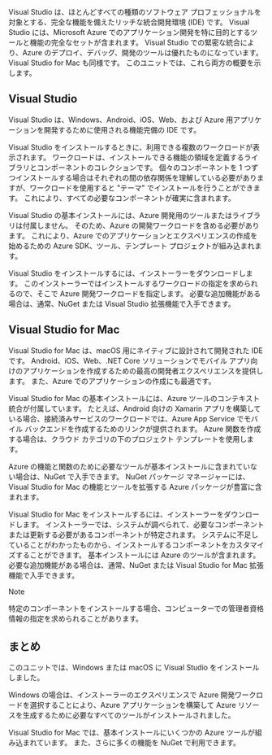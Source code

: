 Visual Studio は、ほとんどすべての種類のソフトウェア プロフェッショナルを対象とする、完全な機能を備えたリッチな統合開発環境 (IDE) です。 Visual Studio には、Microsoft Azure でのアプリケーション開発を特に目的とするツールと機能の完全なセットが含まれます。 Visual Studio での緊密な統合により、Azure のデプロイ、デバッグ、開発のツールは優れたものになっています。 Visual Studio for Mac も同様です。 このユニットでは、これら両方の概要を示します。

## <a name="visual-studio"></a>Visual Studio

Visual Studio は、Windows、Android、iOS、Web、および Azure 用アプリケーションを開発するために使用される機能完備の IDE です。

Visual Studio をインストールするときに、利用できる複数のワークロードが表示されます。 ワークロードは、インストールできる機能の領域を定義するライブラリとコンポーネントのコレクションです。 個々のコンポーネントを 1 つずつインストールする場合はそれぞれの間の依存関係を理解している必要がありますが、ワークロードを使用すると "テーマ" でインストールを行うことができます。 これにより、すべての必要なコンポーネントが確実に含まれます。

Visual Studio の基本インストールには、Azure 開発用のツールまたはライブラリは付属しません。 そのため、Azure の開発ワークロードを含める必要があります。 これにより、Azure でのアプリケーションとエクスペリエンスの作成を始めるための Azure SDK、ツール、テンプレート プロジェクトが組み込まれます。

Visual Studio をインストールするには、インストーラーをダウンロードします。 このインストーラーではインストールするワークロードの指定を求められるので、そこで Azure 開発ワークロードを指定します。 必要な追加機能がある場合は、通常、NuGet または Visual Studio 拡張機能で入手できます。

## <a name="visual-studio-for-mac"></a>Visual Studio for Mac

Visual Studio for Mac は、macOS 用にネイティブに設計されて開発された IDE です。 Android、iOS、Web、.NET Core ソリューションでモバイル アプリ向けのアプリケーションを作成するための最高の開発者エクスペリエンスを提供します。 また、Azure でのアプリケーションの作成にも最適です。

Visual Studio for Mac の基本インストールには、Azure ツールのコンテキスト統合が付属しています。 たとえば、Android 向けの Xamarin アプリを構築している場合、接続済みサービスのワークロードでは、Azure App Service でモバイル バックエンドを作成するためのリンクが提供されます。 Azure 関数を作成する場合は、クラウド カテゴリの下のプロジェクト テンプレートを使用します。

Azure の機能と関数のために必要なツールが基本インストールに含まれていない場合は、NuGet で入手できます。 NuGet パッケージ マネージャーには、Visual Studio for Mac の機能とツールを拡張する Azure パッケージが豊富に含まれます。

Visual Studio for Mac をインストールするには、インストーラーをダウンロードします。 インストーラーでは、システムが調べられて、必要なコンポーネントまたは更新する必要があるコンポーネントが特定されます。 システムに不足していることがわかったものから、インストールするコンポーネントをカスタマイズすることができます。 基本インストールには Azure のツールが含まれます。 必要な追加機能がある場合は、通常、NuGet または Visual Studio for Mac 拡張機能で入手できます。

> [!NOTE]
> 特定のコンポーネントをインストールする場合、コンピューターでの管理者資格情報の指定を求められることがあります。

## <a name="summary"></a>まとめ

このユニットでは、Windows または macOS に Visual Studio をインストールしました。

Windows の場合は、インストーラーのエクスペリエンスで Azure 開発ワークロードを選択することにより、Azure アプリケーションを構築して Azure リソースを生成するために必要なすべてのツールがインストールされました。

Visual Studio for Mac では、基本インストールにいくつかの Azure ツールが組み込まれています。 また、さらに多くの機能を NuGet で利用できます。
